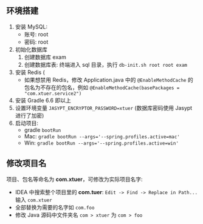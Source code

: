 ## 环境搭建

1. 安装 MySQL:
   * 账号: root
   * 密码: root
2. 初始化数据库
    1. 创建数据库 exam
    2. 创建数据库表: 终端进入 sql 目录，执行 `db-init.sh root root exam`
3. 安装 Redis (
    * 如果想禁用 Redis，修改 Application.java 中的 `@EnableMethodCache` 的包名为不存在的包名，例如 `@EnableMethodCache(basePackages = "com.xtuer.service2")`
4. 安装 Gradle 6.6 即以上
5. 设置环境变量 `JASYPT_ENCRYPTOR_PASSWORD=xtuer` (数据库密码使用 Jasypt 进行了加密)
6. 启动项目: 
   * gradle `bootRun`
   * Mac: `gradle bootRun --args='--spring.profiles.active=mac'`
   * Win: `gradle bootRun --args='--spring.profiles.active=win'`

## 修改项目名

项目、包名等命名为 **com.xtuer**，可修改为实际项目名字:

* IDEA 中搜索整个项目里的 **com.tuer**: `Edit -> Find -> Replace in Path...` 输入 `com.xtuer`
* 全部替换为需要的名字如 `com.foo`
* 修改 Java 源码中文件夹名 `com > xtuer` 为 `com > foo`
